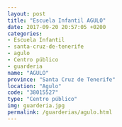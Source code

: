 ```yaml
---
layout: post
title: "Escuela Infantil AGULO"
date: 2017-09-20 20:57:05 +0200
categories:
- Escuela Infantil
- santa-cruz-de-tenerife
- agulo
- Centro público
- guarderia
name: "AGULO"
province: "Santa Cruz de Tenerife"
location: "Agulo"
code: "38015527"
type: "Centro público"
img: guarderia.jpg
permalink: /guarderias/agulo.html
---
```

